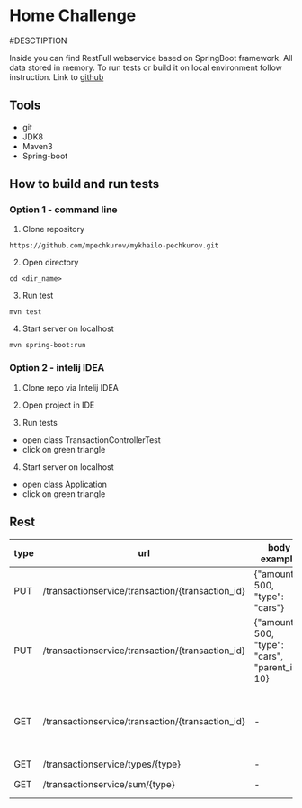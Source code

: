 # Home Challenge

#DESCTIPTION

Inside you can find RestFull webservice based on SpringBoot framework.
All data stored in memory. 
To run tests or build it on local environment follow instruction.
Link to [github](https://github.com/mpechkurov/mykhailo-pechkurov) 
 
## Tools

* git
* JDK8
* Maven3
* Spring-boot

## How to build and run tests 
### Option 1 - command line 
1.  Clone repository
```
https://github.com/mpechkurov/mykhailo-pechkurov.git
```
2. Open directory 
```
cd <dir_name> 
```
3. Run test 
```
mvn test
```
4. Start server on localhost
```
mvn spring-boot:run
```

### Option 2 - intelij IDEA
1. Clone repo via Intelij IDEA

2. Open project in IDE 

3. Run tests 
 - open class TransactionControllerTest
 - click on green triangle
 
4. Start server on localhost
- open class Application 
- click on green triangle 


## Rest 

| type  | url | body example | response example |
| ------------- | ------------- |------------- |------------- |
| PUT  | /transactionservice/transaction/{transaction_id} |{"amount": 500, "type": "cars"}                 | { "status": "ok" }        |
| PUT  | /transactionservice/transaction/{transaction_id} |{"amount": 500, "type": "cars", "parent_id": 10}| { "status": "ok" }        |
| GET  | /transactionservice/transaction/{transaction_id} | -                                              | {"amount": 500, "type": "cars", "parent_id": 10} |
| GET  | /transactionservice/types/{type}                 | -                                              | [1,2]                     |
| GET  | /transactionservice/sum/{type}                   | -                                              | {"sum": 100 }             |
